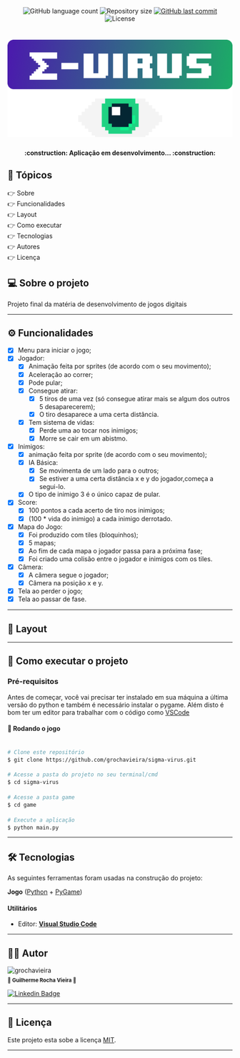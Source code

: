 <p align="center">
  <img alt="GitHub language count" src="https://img.shields.io/github/languages/count/grochavieira/sigma-virus?color=%2304D361&style=flat">

  <img alt="Repository size" src="https://img.shields.io/github/repo-size/grochavieira/sigma-virus?style=flat">
  
  <a href="https://github.com/grochavieira/sigma-virus/commits/master">
    <img alt="GitHub last commit" src="https://img.shields.io/github/last-commit/grochavieira/sigma-virus?style=flat">
  </a>
    
   <img alt="License" src="https://img.shields.io/badge/license-MIT-brightgreen?style=flat">
</p>

<h1 align="center">
    <img src="./.github/logo.png" />
</h1>

<h4 align="center"> 
	:construction:  Aplicação em desenvolvimento... :construction:
</h4>

## 🏁 Tópicos

<p>
 👉<a href="#-sobre-o-projeto" style="text-decoration: none; "> Sobre</a> <br/>
👉<a href="#-funcionalidades" style="text-decoration: none; "> Funcionalidades</a> <br/>
👉<a href="#-layout" style="text-decoration: none"> Layout</a> <br/>
👉<a href="#-como-executar-o-projeto" style="text-decoration: none"> Como executar</a> <br/>
👉<a href="#-tecnologias" style="text-decoration: none"> Tecnologias</a> <br/>
👉<a href="#-autores" style="text-decoration: none"> Autores</a> <br/>
👉<a href="#user-content--licença" style="text-decoration: none"> Licença</a>

</p>

## 💻 Sobre o projeto

Projeto final da matéria de desenvolvimento de jogos digitais

---

<a name="-funcionalidades"></a>

## ⚙️ Funcionalidades

- [x] Menu para iniciar o jogo;
- [x] Jogador:
  - [x] Animação feita por sprites (de acordo com o seu movimento);
  - [x] Aceleração ao correr;
  - [x] Pode pular;
  - [x] Consegue atirar:
    - [x] 5 tiros de uma vez (só consegue atirar mais se algum dos outros 5 desaparecerem);
    - [x] O tiro desaparece a uma certa distância.
  - [x] Tem sistema de vidas:
    - [x] Perde uma ao tocar nos inimigos;
    - [x] Morre se cair em um abistmo.
- [x] Inimigos:
  - [x] animação feita por sprite (de acordo com o seu movimento);
  - [x] IA Básica:
    - [x] Se movimenta de um lado para o outros;
    - [x] Se estiver a uma certa distância x e y do jogador,começa a segui-lo.
  - [x] O tipo de inimigo 3 é o único capaz de pular.
- [x] Score:
  - [x] 100 pontos a cada acerto de tiro nos inimigos;
  - [x] (100 \* vida do inimigo) a cada inimigo derrotado.
- [x] Mapa do Jogo:
  - [x] Foi produzido com tiles (bloquinhos);
  - [x] 5 mapas;
  - [x] Ao fim de cada mapa o jogador passa para a próxima fase;
  - [x] Foi criado uma colisão entre o jogador e inimigos com os tiles.
- [x] Câmera:
  - [x] A câmera segue o jogador;
  - [x] Câmera na posição x e y.
- [x] Tela ao perder o jogo;
- [x] Tela ao passar de fase.

---

## 🎨 Layout

---

## 🚀 Como executar o projeto

### Pré-requisitos

Antes de começar, você vai precisar ter instalado em sua máquina a última versão do python e também
é necessário instalar o pygame.
Além disto é bom ter um editor para trabalhar com o código como [VSCode](https://code.visualstudio.com/)

#### 🧭 Rodando o jogo

```bash

# Clone este repositório
$ git clone https://github.com/grochavieira/sigma-virus.git

# Acesse a pasta do projeto no seu terminal/cmd
$ cd sigma-virus

# Acesse a pasta game
$ cd game

# Execute a aplicação
$ python main.py


```

---

## 🛠 Tecnologias

As seguintes ferramentas foram usadas na construção do projeto:

**Jogo** ([Python](https://www.python.org/) + [PyGame](https://www.pygame.org/news))

#### **Utilitários**

- Editor: **[Visual Studio Code](https://code.visualstudio.com/)**

---

<a name="-autor"></a>

## 🦸‍♂️ **Autor**

<p>
 <img src="https://avatars.githubusercontent.com/u/48029638?s=460&u=40540691957b5aabf04e2e1d4cddf8d3633cb1be&v=4" width="150px;" alt="grochavieira"/>
 <br />
 <sub><strong>🌟 Guilherme Rocha Vieira 🌟</strong></sub>
</p>

<p align="center">

[![Linkedin Badge](https://img.shields.io/badge/-linkedin-blue?style=flat&logo=Linkedin&logoColor=white&link=https://www.linkedin.com/in/grochavieira/)](https://www.linkedin.com/in/grochavieira/)

</p>

---

## 📝 Licença

Este projeto esta sobe a licença [MIT](./LICENSE).

---
